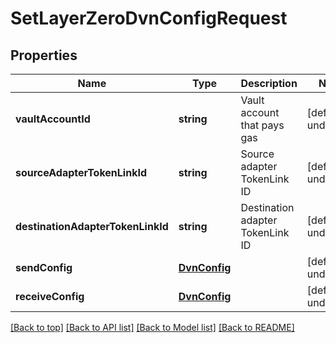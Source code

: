 # SetLayerZeroDvnConfigRequest

## Properties

|Name | Type | Description | Notes|
|------------ | ------------- | ------------- | -------------|
|**vaultAccountId** | **string** | Vault account that pays gas | [default to undefined]|
|**sourceAdapterTokenLinkId** | **string** | Source adapter TokenLink ID | [default to undefined]|
|**destinationAdapterTokenLinkId** | **string** | Destination adapter TokenLink ID | [default to undefined]|
|**sendConfig** | [**DvnConfig**](DvnConfig.md) |  | [default to undefined]|
|**receiveConfig** | [**DvnConfig**](DvnConfig.md) |  | [default to undefined]|




[[Back to top]](#) [[Back to API list]](../../README.md#documentation-for-api-endpoints) [[Back to Model list]](../../README.md#documentation-for-models) [[Back to README]](../../README.md)
